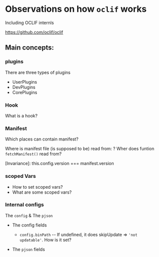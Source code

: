 # Observations on how `oclif` works
Including OCLIF internls

https://github.com/oclif/oclif

## Main concepts:
### plugins
There are three types of plugins
* UserPlugins
* DevPlugins
* CorePlugins

### Hook
What is a hook?

### Manifest
Which places can contain manifest?

Where is manifest file (is supposed to be) read from: ?
Wher does funtion `fetchManifest()` read from?

[Invariance]: this.config.version === manifest.version

### scoped Vars
* How to set scoped vars?
* What are some scoped vars?

### Internal configs
The `config` & The `pjson`
* The config fields
  * `config.binPath` -- If undefined, it does skipUpdate => `'not updatable'`. How is it set?

* The `pjson` fields
